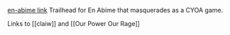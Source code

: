 [en-abime link](https://www.en-abime.com)
Trailhead for En Abime that masquerades as a CYOA game.

Links to [[claiw]] and [[Our Power Our Rage]]